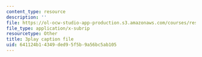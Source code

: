 ```yaml
---
content_type: resource
description: ''
file: https://ol-ocw-studio-app-production.s3.amazonaws.com/courses/res-10-s95-physics-of-covid-19-transmission-fall-2020/641124b14349ded95f5b9a56bc5ab105_7io-8_I6ZXA.srt
file_type: application/x-subrip
resourcetype: Other
title: 3play caption file
uid: 641124b1-4349-ded9-5f5b-9a56bc5ab105
---
```

